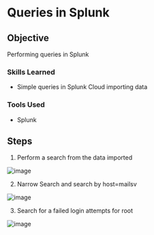
# Queries in Splunk

## Objective

Performing queries in Splunk  

### Skills Learned

- Simple queries in Splunk Cloud importing data


### Tools Used

- Splunk

## Steps
1. Perform a search from the data imported

![image](https://github.com/user-attachments/assets/6ac2450b-2956-4346-8515-036ac321c351)

2. Narrow Search and search by host=mailsv

![image](https://github.com/user-attachments/assets/be09cb75-71f7-44e2-a57e-c306448ddd60)

3. Search for a failed login attempts for root

![image](https://github.com/user-attachments/assets/5e6e177d-8693-42f8-9eca-c12b23b32d11)

 
